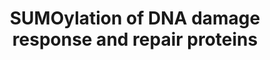 ---
annotations:
- id: PW:0000416
  parent: regulatory pathway
  type: Pathway Ontology
  value: sumoylation pathway
authors:
- ReactomeTeam
- Fehrhart
description: Several factors that participate in DNA damage response and repair are
  SUMOylated (reviewed in Dou et al. 2011, Bekker-Jensen and Mailand 2011, Ulrich
  2012, Psakhye and Jentsch 2012, Bologna and Ferrari 2013, Flotho and Melchior 2013,
  Jackson and Durocher 2013). SUMOylation can alter enzymatic activity and protein
  stability or it can serve to recruit additional factors. For example, SUMOylation
  of Thymine DNA glycosylase (TDG) causes TDG to lose affinity for its product, an
  abasic site opposite a G residue, and thus increases turnover of the enzyme. During
  repair of double-strand breaks SUMO1, SUMO2, SUMO3, and the SUMO E3 ligases PIAS1
  and PIAS4 accumulate at double-strand breaks where BRCA1, HERC1, RNF168, MDC1, and
  TP53BP1 are SUMOylated. SUMOylation of BRCA1 may increase its ubiquitin ligase activity
  while SUMOylation of MDC1 and HERC2 appears to play a role in recruitment of proteins
  such as RNF4 and RNF8 to double strand breaks. Similarly SUMOylation of RPA1 (RPA70)
  recruits RAD51 in the homologous recombination pathway.  View original pathway at
  [http://www.reactome.org/PathwayBrowser/#DIAGRAM=3108214 Reactome].
last-edited: 2021-01-25
organisms:
- Homo sapiens
redirect_from:
- /index.php/Pathway:WP3327
- /instance/WP3327
revision: null
schema-jsonld:
- '@context': https://schema.org/
  '@id': https://wikipathways.github.io/pathways/WP3327.html
  '@type': Dataset
  creator:
    '@type': Organization
    name: WikiPathways
  description: Several factors that participate in DNA damage response and repair
    are SUMOylated (reviewed in Dou et al. 2011, Bekker-Jensen and Mailand 2011, Ulrich
    2012, Psakhye and Jentsch 2012, Bologna and Ferrari 2013, Flotho and Melchior
    2013, Jackson and Durocher 2013). SUMOylation can alter enzymatic activity and
    protein stability or it can serve to recruit additional factors. For example,
    SUMOylation of Thymine DNA glycosylase (TDG) causes TDG to lose affinity for its
    product, an abasic site opposite a G residue, and thus increases turnover of the
    enzyme. During repair of double-strand breaks SUMO1, SUMO2, SUMO3, and the SUMO
    E3 ligases PIAS1 and PIAS4 accumulate at double-strand breaks where BRCA1, HERC1,
    RNF168, MDC1, and TP53BP1 are SUMOylated. SUMOylation of BRCA1 may increase its
    ubiquitin ligase activity while SUMOylation of MDC1 and HERC2 appears to play
    a role in recruitment of proteins such as RNF4 and RNF8 to double strand breaks.
    Similarly SUMOylation of RPA1 (RPA70) recruits RAD51 in the homologous recombination
    pathway.  View original pathway at [http://www.reactome.org/PathwayBrowser/#DIAGRAM=3108214
    Reactome].
  keywords:
  - (NPC)
  - 2SUMO1:PARP1
  - 3SUMO1:PML
  - 3SUMO1:RAD52
  - 3SUMO1:WRN
  - 4SUMO2,3-BLM
  - 'AAAS '
  - BLM
  - 'BMI1 '
  - BRCA1
  - 'BRCA1-G97-SUMO1 '
  - 'CBX2 '
  - 'CBX4 '
  - 'CBX8 '
  - CETN2
  - Cohesin Complex
  - 'EID3 '
  - 'HDAC7 '
  - HERC2
  - 'HERC2-SUMO1 '
  - 'K160-PML-G97-SUMO1 '
  - 'K203-PARP1-G97-SUMO1 '
  - 'K356-WRN-G97-SUMO1 '
  - 'K411-RAD52-G97-SUMO1 '
  - 'K412-RAD52-G97-SUMO1 '
  - 'K414-RAD52-G97-SUMO1 '
  - 'K486-PARP1-G97-SUMO1 '
  - 'K490-PML-G97-SUMO1 '
  - 'K496-WRN-G97-SUMO1 '
  - 'K65-PML-G97-SUMO1 '
  - 'K898-WRN-G97-SUMO1 '
  - MDC1
  - 'MDC1-G97-SUMO1 '
  - 'NDC1 '
  - 'NSMCE1 '
  - 'NSMCE2 '
  - 'NSMCE3 '
  - 'NSMCE4A '
  - 'NUP107 '
  - 'NUP133 '
  - 'NUP153 '
  - 'NUP155 '
  - 'NUP160 '
  - 'NUP188 '
  - 'NUP205 '
  - 'NUP210 '
  - 'NUP214 '
  - 'NUP35 '
  - 'NUP37 '
  - 'NUP43 '
  - 'NUP50 '
  - 'NUP54 '
  - 'NUP58-1 '
  - 'NUP58-2 '
  - 'NUP62 '
  - 'NUP85 '
  - 'NUP88 '
  - 'NUP93 '
  - 'NUP98-3 '
  - 'NUP98-4 '
  - 'NUP98-5 '
  - 'NUPL2 '
  - Nuclear Pore Complex
  - PARP1
  - 'PCGF2 '
  - 'PHC1 '
  - 'PHC2 '
  - 'PHC3 '
  - 'PIAS1 '
  - PIAS1,2-1
  - PIAS1,4
  - 'PIAS2-1 '
  - PIAS4
  - 'PIAS4 '
  - PML
  - 'POM121 '
  - 'POM121C '
  - PRC1 complex
  - 'RAD21 '
  - 'RAD21-G97-SUMO1 '
  - RAD52
  - 'RAE1 '
  - 'RANBP2 '
  - 'RING1 '
  - RNF168
  - 'RNF168-SUMO1 '
  - 'RNF2 '
  - RPA1
  - 'SCMH1-2 '
  - 'SEC13 '
  - 'SEH1L-1 '
  - 'SEH1L-2 '
  - 'SMC1A '
  - 'SMC3 '
  - 'SMC5 '
  - SMC5-SMC6 Complex
  - 'SMC6 '
  - SP100
  - 'SP100-G97-SUMO1 '
  - 'STAG1 '
  - 'STAG2 '
  - 'STAG2-G97-SUMO1 '
  - 'SUMO1-C93-UBE2I '
  - 'SUMO1-HERC2 '
  - 'SUMO1-K-RAD21 '
  - 'SUMO1-K-STAG2 '
  - 'SUMO1-K109-BRCA1 '
  - 'SUMO1-K1840-MDC1 '
  - 'SUMO1-K203,K486-PARP1 '
  - 'SUMO1-K210-XRCC4 '
  - 'SUMO1-K297-SP100 '
  - 'SUMO1-K330-TDG '
  - 'SUMO1-K356,K496,K898-WRN '
  - 'SUMO1-K411,K412,K414-RAD52 '
  - 'SUMO1-K65,160,490-PML '
  - 'SUMO1-K655-XPC '
  - 'SUMO1-RNF168 '
  - SUMO1:BRCA1
  - SUMO1:C93-UBE2I
  - SUMO1:HERC2
  - SUMO1:MDC1
  - SUMO1:RNF168
  - SUMO1:SP100
  - SUMO1:TDG
  - SUMO1:XPC
  - SUMO1:XRCC4
  - SUMO2,3-BRCA1
  - SUMO2,3-CETN2
  - SUMO2,3-K1840-MDC1
  - SUMO2,3-K203,K486-PARP1
  - SUMO2,3-K330-TDG
  - SUMO2,3-K449,K577-RPA1
  - 'SUMO2-C93-UBE2I '
  - SUMO2-K297-SP100
  - SUMO2-K65,K160,K490-PML
  - SUMO2:UBE2I
  - 'SUMO3-C93-UBE2I '
  - SUMO3-K65,K160,K490-PML
  - SUMO3:UBE2I
  - SUMOylated Cohesin
  - TDG
  - 'TDG-G97-SUMO1 '
  - 'TPR '
  - UBE2I
  - 'UBE2I '
  - UBE2I,HDAC7
  - 'UBE2I-G92-SUMO3 '
  - 'UBE2I-G93-SUMO2 '
  - 'UBE2I-G97-SUMO1 '
  - UBE2I:SUMO2,UBE2I:SUMO3
  - WRN
  - XPC
  - 'XPC-G97-SUMO1 '
  - XRCC4
  - 'XRCC4-G97-SUMO1 '
  - p14ARF
  license: CC0
  name: SUMOylation of DNA damage response and repair proteins
seo: CreativeWork
title: SUMOylation of DNA damage response and repair proteins
wpid: WP3327
---
